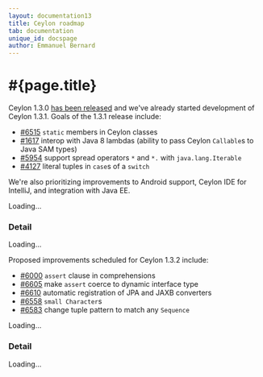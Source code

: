 ```yaml
---
layout: documentation13
title: Ceylon roadmap
tab: documentation
unique_id: docspage
author: Emmanuel Bernard
---
```

# #{page.title}

Ceylon 1.3.0 [has been released](/download) and we've already started
development of Ceylon 1.3.1. Goals of the 1.3.1 release include:

- [#6515](https://github.com/ceylon/ceylon/issues/6515) `static` 
  members in Ceylon classes
- [#1617](https://github.com/ceylon/ceylon/issues/1617) interop with 
  Java 8 lambdas (ability to pass Ceylon `Callable`s to Java SAM types)
- [#5954](https://github.com/ceylon/ceylon/issues/5954) support spread
  operators `*` and `*.` with `java.lang.Iterable`
- [#4127](https://github.com/ceylon/ceylon/issues/4127) literal tuples
  in `case`s of a `switch`

We're also prioritizing improvements to Android support, Ceylon IDE for
IntelliJ, and integration with Java EE.

<div id="milestones-progress">
    <div id="milestone-overall">Loading…</div>
    <h3>Detail</h3>
    <div data-title="Ceylon 1.3.1" data-repo="ceylon-spec" data-milestone="16">Loading…</div>
</div>

Proposed improvements scheduled for Ceylon 1.3.2 include:

- [#6000](https://github.com/ceylon/ceylon/issues/6000) `assert` clause
  in comprehensions
- [#6605](https://github.com/ceylon/ceylon/issues/6505) make `assert` 
  coerce to dynamic interface type
- [#6610](https://github.com/ceylon/ceylon/issues/6610) automatic 
  registration of JPA and JAXB converters
- [#6558](https://github.com/ceylon/ceylon/issues/6558) `small Character`s
- [#6583](https://github.com/ceylon/ceylon/issues/6583) change tuple 
  pattern to match any `Sequence`

<div id="milestones-progress">
    <div id="milestone-overall">Loading…</div>
    <h3>Detail</h3>
    <div data-title="Ceylon 1.3.2" data-repo="ceylon-spec" data-milestone="17">Loading…</div>
</div>
